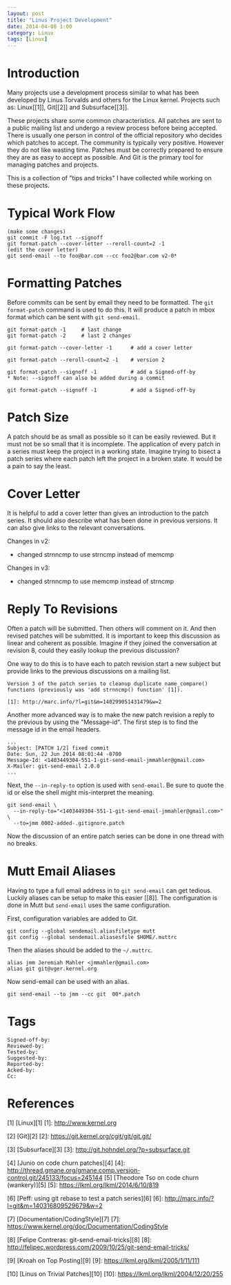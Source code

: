 ```yaml
---
layout: post
title: "Linus Project Development"
date: 2014-04-08 1:00
category: Linux
tags: [Linux]
---
```


Introduction
============

Many projects use a development process similar to what has been
developed by Linus Torvalds and others for the Linux kernel.
Projects such as: Linux[[1]], Git[[2]] and Subsurface[[3]].

These projects share some common characteristics.  All patches are sent
to a public mailing list and undergo a review process before being
accepted.  There is usually one person in control of the official
repository who decides which patches to accept.  The community is
typically very positive.  However they do not like wasting time.
Patches must be correctly prepared to ensure they are as easy to accept
as possible.  And Git is the primary tool for managing patches and
projects.

This is a collection of "tips and tricks" I have collected while working
on these projects.


Typical Work Flow
=================

    (make some changes)
    git commit -F log.txt --signoff
    git format-patch --cover-letter --reroll-count=2 -1
    (edit the cover letter)
    git send-email --to foo@bar.com --cc foo2@bar.com v2-0*

Formatting Patches
==================

Before commits can be sent by email they need to be formatted.  The `git
format-patch` command is used to do this.  It will produce a patch in
mbox format which can be sent with `git send-email`.

    git format-patch -1     # last change
    git format-patch -2     # last 2 changes

    git format-patch --cover-letter -1      # add a cover letter

    git format-patch --reroll-count=2 -1    # version 2

    git format-patch --signoff -1           # add a Signed-off-by
    * Note: --signoff can also be added during a commit

    git format-patch --signoff -1           # add a Signed-off-by

Patch Size
==========

A patch should be as small as possible so it can be easily reviewed.
But it must not be so small that it is incomplete.  The application
of every patch in a series must keep the project in a working state.
Imagine trying to bisect a patch series where each patch left the
project in a broken state.  It would be a pain to say the least.

Cover Letter
============

It is helpful to add a cover letter than gives an introduction to the
patch series.  It should also describe what has been done in previous
versions.  It can also give links to the relevant conversations.

Changes in v2:
  - changed strnncmp to use strncmp instead of memcmp

Changes in v3:
  - changed strnncmp to use memcmp instead of strncmp

Reply To Revisions
==================

Often a patch will be submitted.  Then others will comment on it.
And then revised patches will be submitted.  It is important to keep
this discussion as linear and coherent as possible.  Imagine if they
joined the conversation at revision 8, could they easily lookup the
previous discussion?

One way to do this is to have each to patch revision start a new subject
but provide links to the previous discussions on a mailing list.

    Version 3 of the patch series to cleanup duplicate name_compare()
    functions (previously was 'add strnncmp() function' [1]).  
    
    [1]: http://marc.info/?l=git&m=140299051431479&w=2

Another more advanced way is to make the new patch revision a reply to the
previous by using the "Message-id".  The first step is to find the
message id in the email headers.

    ...
    Subject: [PATCH 1/2] fixed commit
    Date: Sun, 22 Jun 2014 08:01:44 -0700
    Message-Id: <1403449304-551-1-git-send-email-jmmahler@gmail.com>
    X-Mailer: git-send-email 2.0.0
    ...

Next, the `--in-reply-to` option is used with `send-email`.  Be sure to
quote the id or else the shell might mis-interpret the meaning.

    git send-email \
      --in-reply-to="<1403449304-551-1-git-send-email-jmmahler@gmail.com>" \
      --to=jmm 0002-added-.gitignore.patch

Now the discussion of an entire patch series can be done in one thread
with no breaks.

Mutt Email Aliases
==================

Having to type a full email address in to `git send-email` can get
tedious.  Luckily aliases can be setup to make this easier [[8]].  The
configuration is done in Mutt but `send-email` uses the same
configuration.

First, configuration variables are added to Git.

    git config --global sendemail.aliasfiletype mutt
    git config --global sendemail.aliasesfile $HOME/.muttrc

Then the aliases should be added to the `~/.muttrc`.

    alias jmm Jeremiah Mahler <jmmahler@gmail.com>
    alias git git@vger.kernel.org

Now send-email can be used with an alias.

    git send-email --to jmm --cc git  00*.patch

Tags
====

    Signed-off-by:
    Reviewed-by:
    Tested-by:
    Suggested-by:
    Reported-by:
    Acked-by:
    Cc:

References
==========

  [1] [Linux][1]
  [1]: http://www.kernel.org

  [2] [Git][2]
  [2]: https://git.kernel.org/cgit/git/git.git/

  [3] [Subsurface][3]
  [3]: http://git.hohndel.org/?p=subsurface.git

  [4] [Junio on code churn patches][4]
  [4]: http://thread.gmane.org/gmane.comp.version-control.git/245133/focus=245144
  [5] [Theodore Tso on code churn (wankery)][5]
  [5]: https://lkml.org/lkml/2014/6/10/819

  [6] [Peff: using git rebase to test a patch series][6]
  [6]: http://marc.info/?l=git&m=140316809529679&w=2

  [7] [Documentation/CodingStyle][7]
  [7]: https://www.kernel.org/doc/Documentation/CodingStyle

  [8] [Felipe Contreras: git-send-email-tricks][8]
  [8]: http://felipec.wordpress.com/2009/10/25/git-send-email-tricks/

  [9] [Kroah on Top Posting][9]
  [9]: https://lkml.org/lkml/2005/1/11/111

  [10] [Linus on Trivial Patches][10]
  [10]: https://lkml.org/lkml/2004/12/20/255

